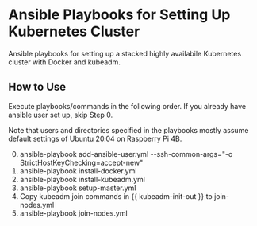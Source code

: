 Ansible Playbooks for Setting Up Kubernetes Cluster
=========================================

Ansible playbooks for setting up a stacked highly availabile Kubernetes cluster with Docker and kubeadm.

How to Use
--------------

Execute playbooks/commands in the following order. If you already have ansible user set up, skip Step 0.

Note that users and directories specified in the playbooks mostly assume default settings of Ubuntu 20.04 on Raspberry Pi 4B.

0. ansible-playbook add-ansible-user.yml --ssh-common-args="-o StrictHostKeyChecking=accept-new"
1. ansible-playbook install-docker.yml
2. ansible-playbook install-kubeadm.yml
3. ansible-playbook setup-master.yml
4. Copy kubeadm join commands in {{ kubeadm-init-out }} to join-nodes.yml
5. ansible-playbook join-nodes.yml
